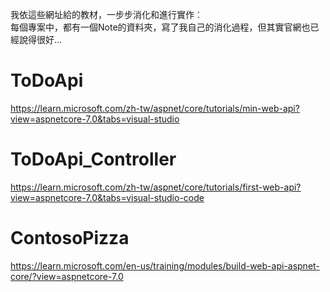 我依這些網址給的教材，一步步消化和進行實作︰\
每個專案中，都有一個Note的資料夾，寫了我自己的消化過程，但其實官網也已經說得很好…

# ToDoApi
https://learn.microsoft.com/zh-tw/aspnet/core/tutorials/min-web-api?view=aspnetcore-7.0&tabs=visual-studio

# ToDoApi_Controller
https://learn.microsoft.com/zh-tw/aspnet/core/tutorials/first-web-api?view=aspnetcore-7.0&tabs=visual-studio-code

# ContosoPizza
https://learn.microsoft.com/en-us/training/modules/build-web-api-aspnet-core/?view=aspnetcore-7.0